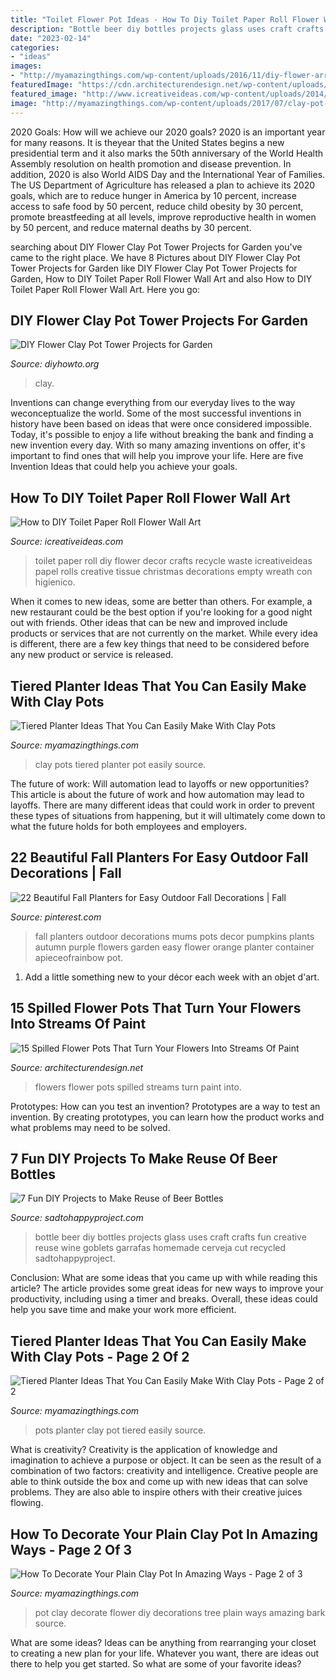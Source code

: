 ```yaml
---
title: "Toilet Flower Pot Ideas - How To Diy Toilet Paper Roll Flower Wall Art"
description: "Bottle beer diy bottles projects glass uses craft crafts fun creative reuse wine goblets garrafas homemade cerveja cut recycled sadtohappyproject"
date: "2023-02-14"
categories:
- "ideas"
images:
- "http://myamazingthings.com/wp-content/uploads/2016/11/diy-flower-arrangement-ideas-white-roses-tree-bark-clay-pot-decorations.jpg"
featuredImage: "https://cdn.architecturendesign.net/wp-content/uploads/2015/07/AD-Spilled-Flowers-Garden-Ideas-07.jpg"
featured_image: "http://www.icreativeideas.com/wp-content/uploads/2014/07/How-to-DIY-Toilet-Paper-Roll-Flower-Wall-Art-3.jpg"
image: "http://myamazingthings.com/wp-content/uploads/2017/07/clay-pot-ideas-5.jpeg"
---
```



2020 Goals: How will we achieve our 2020 goals?
2020 is an important year for many reasons. It is theyear that the United States begins a new presidential term and it also marks the 50th anniversary of the World Health Assembly resolution on health promotion and disease prevention. In addition, 2020 is also World AIDS Day and the International Year of Families. 
The US Department of Agriculture has released a plan to achieve its 2020 goals, which are to reduce hunger in America by 10 percent, increase access to safe food by 50 percent, reduce child obesity by 30 percent, promote breastfeeding at all levels, improve reproductive health in women by 50 percent, and reduce maternal deaths by 30 percent.

	

		
searching about DIY Flower Clay Pot Tower Projects for Garden you've came to the right place. We have 8 Pictures about DIY Flower Clay Pot Tower Projects for Garden like DIY Flower Clay Pot Tower Projects for Garden, How to DIY Toilet Paper Roll Flower Wall Art and also How to DIY Toilet Paper Roll Flower Wall Art. Here you go:
		
    
## DIY Flower Clay Pot Tower Projects For Garden

<img loading=lazy src="https://www.diyhowto.org/wp-content/uploads/2016/03/DIY-Flower-Clay-Pot-Tower-Projects-for-Garden-08.jpg" onerror="this.onerror=null;this.src='https://tse3.mm.bing.net/th?id=OIP.38iGoIQK_wChn9I2Xpb5cgHaMj&amp;pid=15.1';" alt="DIY Flower Clay Pot Tower Projects for Garden">

_Source: diyhowto.org_

>clay. 

	

Inventions can change everything from our everyday lives to the way weconceptualize the world. Some of the most successful inventions in history have been based on ideas that were once considered impossible. Today, it's possible to enjoy a life without breaking the bank and finding a new invention every day. With so many amazing inventions on offer, it's important to find ones that will help you improve your life. Here are five Invention Ideas that could help you achieve your goals.

    
## How To DIY Toilet Paper Roll Flower Wall Art

<img loading=lazy src="http://www.icreativeideas.com/wp-content/uploads/2014/07/How-to-DIY-Toilet-Paper-Roll-Flower-Wall-Art-3.jpg" onerror="this.onerror=null;this.src='https://tse3.mm.bing.net/th?id=OIP.vLl3HGz7Y9Z8jSQaJmAvLgHaGO&amp;pid=15.1';" alt="How to DIY Toilet Paper Roll Flower Wall Art">

_Source: icreativeideas.com_

>toilet paper roll diy flower decor crafts recycle waste icreativeideas papel rolls creative tissue christmas decorations empty wreath con higienico. 

	

When it comes to new ideas, some are better than others. For example, a new restaurant could be the best option if you're looking for a good night out with friends. Other ideas that can be new and improved include products or services that are not currently on the market. While every idea is different, there are a few key things that need to be considered before any new product or service is released.

    
## Tiered Planter Ideas That You Can Easily Make With Clay Pots

<img loading=lazy src="http://myamazingthings.com/wp-content/uploads/2017/07/clay-pot-ideas-5.jpeg" onerror="this.onerror=null;this.src='https://tse4.mm.bing.net/th?id=OIP.E8Wz8UGR_xs_H9BitXGH0QHaLH&amp;pid=15.1';" alt="Tiered Planter Ideas That You Can Easily Make With Clay Pots">

_Source: myamazingthings.com_

>clay pots tiered planter pot easily source. 

	

The future of work: Will automation lead to layoffs or new opportunities?
This article is about the future of work and how automation may lead to layoffs. There are many different ideas that could work in order to prevent these types of situations from happening, but it will ultimately come down to what the future holds for both employees and employers.

    
## 22 Beautiful Fall Planters For Easy Outdoor Fall Decorations | Fall

<img loading=lazy src="https://i.pinimg.com/736x/38/04/c1/3804c1945dda271d83fbd869b4b3d177.jpg" onerror="this.onerror=null;this.src='https://tse4.mm.bing.net/th?id=OIP.ioFiYHXnAF80hh-Ga_T7oAHaNK&amp;pid=15.1';" alt="22 Beautiful Fall Planters for Easy Outdoor Fall Decorations | Fall">

_Source: pinterest.com_

>fall planters outdoor decorations mums pots decor pumpkins plants autumn purple flowers garden easy flower orange planter container apieceofrainbow pot. 

	

1. Add a little something new to your décor each week with an objet d'art.

    
## 15 Spilled Flower Pots That Turn Your Flowers Into Streams Of Paint

<img loading=lazy src="https://cdn.architecturendesign.net/wp-content/uploads/2015/07/AD-Spilled-Flowers-Garden-Ideas-07.jpg" onerror="this.onerror=null;this.src='https://tse4.mm.bing.net/th?id=OIP.0Qu9kxfh1NReD36BZ6FILAHaJ3&amp;pid=15.1';" alt="15 Spilled Flower Pots That Turn Your Flowers Into Streams Of Paint">

_Source: architecturendesign.net_

>flowers flower pots spilled streams turn paint into. 

	

Prototypes: How can you test an invention?
Prototypes are a way to test an invention. By creating prototypes, you can learn how the product works and what problems may need to be solved.

    
## 7 Fun DIY Projects To Make Reuse Of Beer Bottles

<img loading=lazy src="https://sadtohappyproject.com/wp-content/uploads/2015/09/fun-diy-projects6.jpg" onerror="this.onerror=null;this.src='https://tse1.mm.bing.net/th?id=OIP.2IlVrI8rIDe6lm_jRD35FQHaRe&amp;pid=15.1';" alt="7 Fun DIY Projects to Make Reuse of Beer Bottles">

_Source: sadtohappyproject.com_

>bottle beer diy bottles projects glass uses craft crafts fun creative reuse wine goblets garrafas homemade cerveja cut recycled sadtohappyproject. 

	

Conclusion: What are some ideas that you came up with while reading this article?
The article provides some great ideas for new ways to improve your productivity, including using a timer and breaks. Overall, these ideas could help you save time and make your work more efficient.

    
## Tiered Planter Ideas That You Can Easily Make With Clay Pots - Page 2 Of 2

<img loading=lazy src="https://myamazingthings.com/wp-content/uploads/2017/07/clay-pot-ideas-10.jpg" onerror="this.onerror=null;this.src='https://tse2.mm.bing.net/th?id=OIP.gpRJpQOb_RSHZo1GUD2jLwHaNK&amp;pid=15.1';" alt="Tiered Planter Ideas That You Can Easily Make With Clay Pots - Page 2 of 2">

_Source: myamazingthings.com_

>pots planter clay pot tiered easily source. 

	

What is creativity?
Creativity is the application of knowledge and imagination to achieve a purpose or object. It can be seen as the result of a combination of two factors: creativity and intelligence. Creative people are able to think outside the box and come up with new ideas that can solve problems. They are also able to inspire others with their creative juices flowing.

    
## How To Decorate Your Plain Clay Pot In Amazing Ways - Page 2 Of 3

<img loading=lazy src="http://myamazingthings.com/wp-content/uploads/2016/11/diy-flower-arrangement-ideas-white-roses-tree-bark-clay-pot-decorations.jpg" onerror="this.onerror=null;this.src='https://tse2.mm.bing.net/th?id=OIP.FinX2ilFDzPMEcTfL9eYfQHaHa&amp;pid=15.1';" alt="How To Decorate Your Plain Clay Pot In Amazing Ways - Page 2 of 3">

_Source: myamazingthings.com_

>pot clay decorate flower diy decorations tree plain ways amazing bark source. 

	

What are some ideas?
Ideas can be anything from rearranging your closet to creating a new plan for your life. Whatever you want, there are ideas out there to help you get started. So what are some of your favorite ideas?

